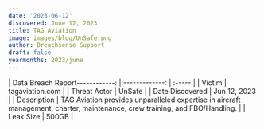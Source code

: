 ```yaml
---
date: '2023-06-12'
discovered: June 12, 2023
title: TAG Aviation
image: images/blog/UnSafe.png
author: Breachsense Support
draft: false
yearmonths: 2023/june
---
```


| Data Breach Report------------:     |:-------------:    | :-----:|
| Victim      | tagaviation.com      | 
| Threat Actor      | UnSafe      | 
| Date Discovered      | Jun 12, 2023      | 
| Description      | TAG Aviation provides unparalleled expertise in aircraft management, charter, maintenance, crew training, and FBO/Handling.      | 
| Leak Size      | 500GB      | 

